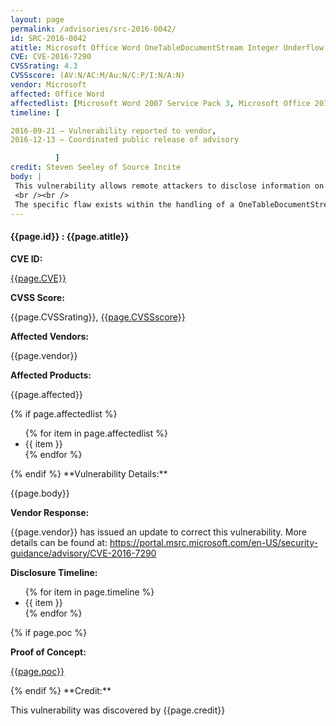 ```yaml
---
layout: page
permalink: /advisories/src-2016-0042/
id: SRC-2016-0042
atitle: Microsoft Office Word OneTableDocumentStream Integer Underflow Information Disclosure Vulnerability
CVE: CVE-2016-7290
CVSSrating: 4.3
CVSSscore: (AV:N/AC:M/Au:N/C:P/I:N/A:N)
vendor: Microsoft
affected: Office Word
affectedlist: [Microsoft Word 2007 Service Pack 3, Microsoft Office 2010 Service Pack 2 (32-bit editions), Microsoft Office 2010 Service Pack 2 (64-bit editions), Microsoft Office Compatibility Pack Service Pack 3, Microsoft Word for Mac 2011, Word Automation Services on Microsoft SharePoint Server 2010 Service Pack 2, Microsoft Office Web Apps 2010 Service Pack 2]
timeline: [

2016-09-21 – Vulnerability reported to vendor,
2016-12-13 – Coordinated public release of advisory

          ]
credit: Steven Seeley of Source Incite
body: |
 This vulnerability allows remote attackers to disclose information on vulnerable installations of Microsoft Office Word. User interaction is required to exploit this vulnerability in that the target must visit a malicious page or open a malicious file.
 <br /><br />
 The specific flaw exists within the handling of a OneTableDocumentStream chunk during the processing of a specially crafted doc file. A data point value is used to calculate a size variable which can be underflowed before a heap allocation. During further processing, the allocated chunk is used as a source buffer during a memcpy operation leading to an out-of-bounds read condition. An attacker can leverage this in conjunction with other vulnerabilities to execute arbitrary code in the context of the current process.
---
```


<h4><b>{{page.id}} : {{page.atitle}}</b></h4>

**CVE ID:**
<p class="cn"><a href="https://web.nvd.nist.gov/view/vuln/detail?vulnId={{page.CVE}}">{{page.CVE}}</a></p>

**CVSS Score:**
<p class="cn">{{page.CVSSrating}}, <a href="https://nvd.nist.gov/cvss/v2-calculator?name={{page.CVE}}&vector={{page.CVSSscore}}">{{page.CVSSscore}}</a></p>

**Affected Vendors:**
<p class="cn">{{page.vendor}}</p>

**Affected Products:**
<p class="cn">{{page.affected}}</p>
{% if page.affectedlist %}
<ul class="cn">
{% for item in page.affectedlist %}
  <li>{{ item }}</li>
{% endfor %}
</ul>
{% endif %}
**Vulnerability Details:**
<p class="cn">{{page.body}}</p>

**Vendor Response:**
<p class="cn">{{page.vendor}} has issued an update to correct this vulnerability. More details can be found at: <a href="https://portal.msrc.microsoft.com/en-US/security-guidance/advisory/CVE-2016-7290">https://portal.msrc.microsoft.com/en-US/security-guidance/advisory/CVE-2016-7290</a></p>

**Disclosure Timeline:**
<ul class="cn">
{% for item in page.timeline %}
  <li>{{ item }}</li>
{% endfor %}
</ul>
{% if page.poc %}

**Proof of Concept:**
<p class="cn"><a href="{{page.poc}}">{{page.poc}}</a></p>
{% endif %}
**Credit:**
<p class="cn">This vulnerability was discovered by {{page.credit}}</p>
